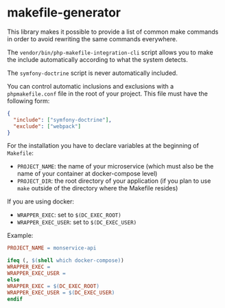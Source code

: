 makefile-generator
=============================

This library makes it possible to provide a list of common make commands in order to avoid rewriting the same commands everywhere.

The `vendor/bin/php-makefile-integration-cli` script allows you to make the include automatically according to what the system detects.

The `symfony-doctrine` script is never automatically included.

You can control automatic inclusions and exclusions with a `phpmakefile.conf` file in the root of your project.
This file must have the following form:

```json
{
  "include": ["symfony-doctrine"],
  "exclude": ["webpack"]
}
```

For the installation you have to declare variables at the beginning of `Makefile`:

- `PROJECT_NAME`: the name of your microservice (which must also be the name of your container at docker-compose level)
- `PROJECT_DIR`: the root directory of your application (if you plan to use `make` outside of the directory where the Makefile resides)

If you are using docker:
- `WRAPPER_EXEC`: set to `$(DC_EXEC_ROOT)`
- `WRAPPER_EXEC_USER`: set to `$(DC_EXEC_USER)`

Example:

```makefile
PROJECT_NAME = monservice-api

ifeq (, $(shell which docker-compose))
WRAPPER_EXEC =
WRAPPER_EXEC_USER =
else
WRAPPER_EXEC = $(DC_EXEC_ROOT)
WRAPPER_EXEC_USER = $(DC_EXEC_USER)
endif
```